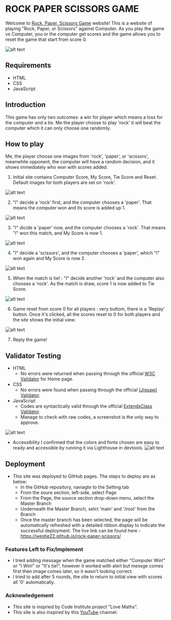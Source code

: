 # ROCK PAPER SCISSORS GAME

Welcome to [Rock, Paper, Scissors Game](https://westie22.github.io/rock-paper-scissors/) website!
This is a website of playing "Rock, Paper, or Scissors" against Computer. As you play the game vs Computer, you or the computer get scores and the game allows you to reset the game that start from score 0.

![alt text](media/responsive_devices.v2.png)

## Requirements
* HTML
* CSS
* JavaScript

## Introduction
This game has only two outcomes: a win for player which means a loss for the computer and a tie. Me the player choose to play 'rock' it will beat the computer which it can only choose one randomly.

## How to play
Me, the player choose one images from 'rock', 'paper', or 'scissors', meanwhile opponent, the computer will have a random decision, and it shows immediately who won with scores added.

1.  Initial site contains Computer Score, My Score, Tie Score and Reset. Default images for both players are set on 'rock'.

![alt text](media/initial_site_view.v2.png)

2. "I" decide a 'rock' first, and the computer chooses a 'paper'. That means the computer won and its score is added up 1.

![alt text](media/choice_of_rock.png)

3. "I" dicide a 'paper' now, and the computer chooses a 'rock'. That means "I" won this match, and My Score is now 1.

![alt text](media/choice_of_paper.png)

4. "I" decide a 'scissors', and the computer chooses a 'paper', which "I" won again and My Score is now 2.

![alt text](media/choice_of_scissors.png)

5. When the match is tie! : "I" decide another 'rock' and the computer also chooses a 'rock'. As the match is draw, score 1 is now added to Tie Score.

![alt text](media/tie_match.png)

6. Game reset from score 0 for all players : very buttom, there is a 'Replay' button. Once it's clicked, all the scores reset to 0 for both players and the site shows the initial view. 

![alt text](media/initial_site_view.v2.png)

7. Reply the game!

## Validator Testing
 - HTML
   - No errors were returned when passing through the official [W3C Validator](https://validator.w3.org/nu/?doc=https%3A%2F%2Fwestie22.github.io%2Frock-paper-scissors%2Findex.html) for Home page.
 - CSS
   - No errors were found when passing through the official [(Jigsaw) Validator](https://jigsaw.w3.org/css-validator/validator?uri=https%3A%2F%2Fwestie22.github.io%2Frock-paper-scissors%2F&profile=css3svg&usermedium=all&warning=1&vextwarning=&lang=en).
 - JavaScript
   - Codes are syntactically valid through the official [ExtendsClass Validator](https://extendsclass.com/javascript-fiddle.html).
   - Manage to check with raw codes, a screenshot is the only way to approve.
  
![alt text](media/js_code_validation.png)

- Accessibility
I confirmed that the colors and fonts chosen are easy to ready and accessible by running it via Lighthouse in devtools.
![alt text](media/lighthouse.png)

## Deployment
- This site was deployed to GitHub pages. The steps to deploy are as below:
  - In the GitHub repository, naviagte to the Setting tab
  - From the soure section, left-side, select Page
  - From the Page, the source section drop-down menu, select the Master Branch
  - Underneath the Master Branch, selct 'main' and '/root' from the Branch
  - Once the master branch has been selected, the page will be automatically refreshed with a detailed ribbon display to indicate the successful deployment.
The live link can be found here - https://westie22.github.io/rock-paper-scissors/

### Features Left to Fix/Implement
- I tried adding message when the game matched either "Computer Win!" or "I Win!" or "It's tie!", however it worked with alert but messge comes first then image comes later, so it wasn't looking correct. 
- I tried to add after 5 rounds, the site to return to initial view with scores all '0' automatically.

### Acknowledgement
- This site is inspried by Code Institute project "Love Maths".
- This site is also inspired by this [YouTube](https://www.youtube.com/watch?v=EfAl9bwzVZk&t=5063s) channel.

